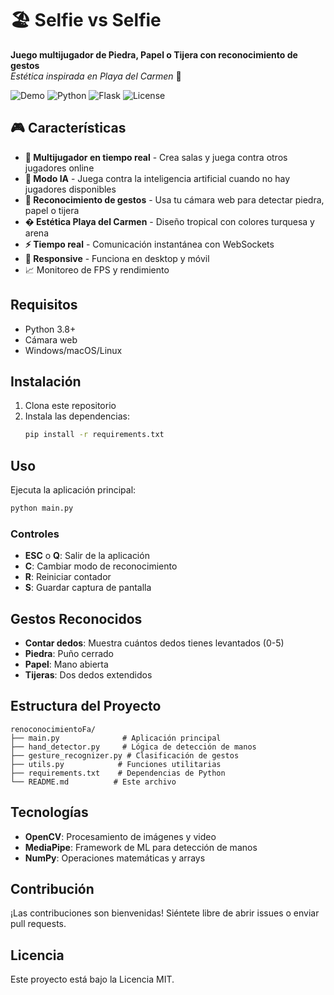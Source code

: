 # 🏖️ Selfie vs Selfie

**Juego multijugador de Piedra, Papel o Tijera con reconocimiento de gestos**  
*Estética inspirada en Playa del Carmen* 🌊

![Demo](https://img.shields.io/badge/Status-Ready_for_Deployment-brightgreen)
![Python](https://img.shields.io/badge/Python-3.8+-blue)
![Flask](https://img.shields.io/badge/Flask-2.3.3-red)
![License](https://img.shields.io/badge/License-MIT-yellow)

## 🎮 Características

- **🤝 Multijugador en tiempo real** - Crea salas y juega contra otros jugadores online
- **🤖 Modo IA** - Juega contra la inteligencia artificial cuando no hay jugadores disponibles  
- **📸 Reconocimiento de gestos** - Usa tu cámara web para detectar piedra, papel o tijera
- **�️ Estética Playa del Carmen** - Diseño tropical con colores turquesa y arena
- **⚡ Tiempo real** - Comunicación instantánea con WebSockets
- **📱 Responsive** - Funciona en desktop y móvil
- 📈 Monitoreo de FPS y rendimiento

## Requisitos

- Python 3.8+
- Cámara web
- Windows/macOS/Linux

## Instalación

1. Clona este repositorio
2. Instala las dependencias:
   ```bash
   pip install -r requirements.txt
   ```

## Uso

Ejecuta la aplicación principal:

```bash
python main.py
```

### Controles

- **ESC** o **Q**: Salir de la aplicación
- **C**: Cambiar modo de reconocimiento
- **R**: Reiniciar contador
- **S**: Guardar captura de pantalla

## Gestos Reconocidos

- **Contar dedos**: Muestra cuántos dedos tienes levantados (0-5)
- **Piedra**: Puño cerrado
- **Papel**: Mano abierta
- **Tijeras**: Dos dedos extendidos

## Estructura del Proyecto

```
renoconocimientoFa/
├── main.py              # Aplicación principal
├── hand_detector.py     # Lógica de detección de manos
├── gesture_recognizer.py # Clasificación de gestos
├── utils.py            # Funciones utilitarias
├── requirements.txt    # Dependencias de Python
└── README.md          # Este archivo
```

## Tecnologías

- **OpenCV**: Procesamiento de imágenes y video
- **MediaPipe**: Framework de ML para detección de manos
- **NumPy**: Operaciones matemáticas y arrays

## Contribución

¡Las contribuciones son bienvenidas! Siéntete libre de abrir issues o enviar pull requests.

## Licencia

Este proyecto está bajo la Licencia MIT.
